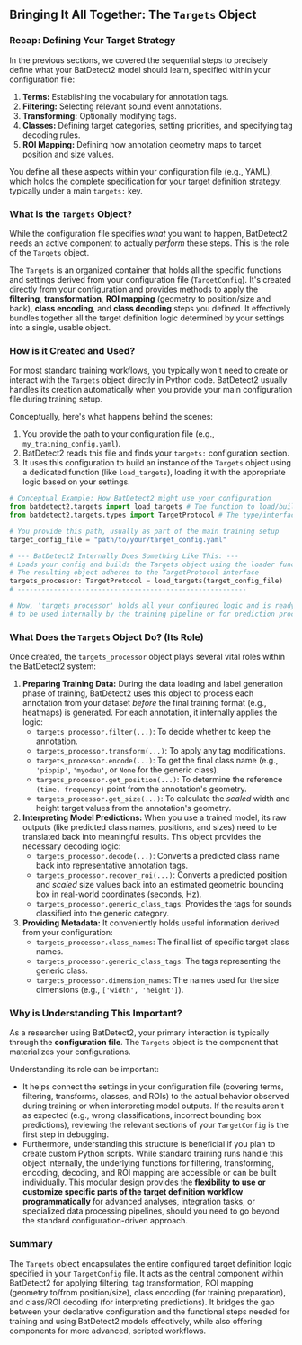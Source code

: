 ## Bringing It All Together: The `Targets` Object

### Recap: Defining Your Target Strategy

In the previous sections, we covered the sequential steps to precisely define what your BatDetect2 model should learn, specified within your configuration file:

1.  **Terms:** Establishing the vocabulary for annotation tags.
2.  **Filtering:** Selecting relevant sound event annotations.
3.  **Transforming:** Optionally modifying tags.
4.  **Classes:** Defining target categories, setting priorities, and specifying tag decoding rules.
5.  **ROI Mapping:** Defining how annotation geometry maps to target position and size values.

You define all these aspects within your configuration file (e.g., YAML), which holds the complete specification for your target definition strategy, typically under a main `targets:` key.

### What is the `Targets` Object?

While the configuration file specifies _what_ you want to happen, BatDetect2 needs an active component to actually _perform_ these steps.
This is the role of the `Targets` object.

The `Targets` is an organized container that holds all the specific functions and settings derived from your configuration file (`TargetConfig`).
It's created directly from your configuration and provides methods to apply the **filtering**, **transformation**, **ROI mapping** (geometry to position/size and back), **class encoding**, and **class decoding** steps you defined.
It effectively bundles together all the target definition logic determined by your settings into a single, usable object.

### How is it Created and Used?

For most standard training workflows, you typically won't need to create or interact with the `Targets` object directly in Python code.
BatDetect2 usually handles its creation automatically when you provide your main configuration file during training setup.

Conceptually, here's what happens behind the scenes:

1.  You provide the path to your configuration file (e.g., `my_training_config.yaml`).
2.  BatDetect2 reads this file and finds your `targets:` configuration section.
3.  It uses this configuration to build an instance of the `Targets` object using a dedicated function (like `load_targets`), loading it with the appropriate logic based on your settings.

```python
# Conceptual Example: How BatDetect2 might use your configuration
from batdetect2.targets import load_targets # The function to load/build the object
from batdetect2.targets.types import TargetProtocol # The type/interface

# You provide this path, usually as part of the main training setup
target_config_file = "path/to/your/target_config.yaml"

# --- BatDetect2 Internally Does Something Like This: ---
# Loads your config and builds the Targets object using the loader function
# The resulting object adheres to the TargetProtocol interface
targets_processor: TargetProtocol = load_targets(target_config_file)
# ---------------------------------------------------------

# Now, 'targets_processor' holds all your configured logic and is ready
# to be used internally by the training pipeline or for prediction processing.
```

### What Does the `Targets` Object Do? (Its Role)

Once created, the `targets_processor` object plays several vital roles within the BatDetect2 system:

1.  **Preparing Training Data:** During the data loading and label generation phase of training, BatDetect2 uses this object to process each annotation from your dataset _before_ the final training format (e.g., heatmaps) is generated.
    For each annotation, it internally applies the logic:
    - `targets_processor.filter(...)`: To decide whether to keep the annotation.
    - `targets_processor.transform(...)`: To apply any tag modifications.
    - `targets_processor.encode(...)`: To get the final class name (e.g., `'pippip'`, `'myodau'`, or `None` for the generic class).
    - `targets_processor.get_position(...)`: To determine the reference `(time, frequency)` point from the annotation's geometry.
    - `targets_processor.get_size(...)`: To calculate the _scaled_ width and height target values from the annotation's geometry.
2.  **Interpreting Model Predictions:** When you use a trained model, its raw outputs (like predicted class names, positions, and sizes) need to be translated back into meaningful results.
    This object provides the necessary decoding logic:
    - `targets_processor.decode(...)`: Converts a predicted class name back into representative annotation tags.
    - `targets_processor.recover_roi(...)`: Converts a predicted position and _scaled_ size values back into an estimated geometric bounding box in real-world coordinates (seconds, Hz).
    - `targets_processor.generic_class_tags`: Provides the tags for sounds classified into the generic category.
3.  **Providing Metadata:** It conveniently holds useful information derived from your configuration:
    - `targets_processor.class_names`: The final list of specific target class names.
    - `targets_processor.generic_class_tags`: The tags representing the generic class.
    - `targets_processor.dimension_names`: The names used for the size dimensions (e.g., `['width', 'height']`).

### Why is Understanding This Important?

As a researcher using BatDetect2, your primary interaction is typically through the **configuration file**.
The `Targets` object is the component that materializes your configurations.

Understanding its role can be important:

- It helps connect the settings in your configuration file (covering terms, filtering, transforms, classes, and ROIs) to the actual behavior observed during training or when interpreting model outputs.
  If the results aren't as expected (e.g., wrong classifications, incorrect bounding box predictions), reviewing the relevant sections of your `TargetConfig` is the first step in debugging.
- Furthermore, understanding this structure is beneficial if you plan to create custom Python scripts.
  While standard training runs handle this object internally, the underlying functions for filtering, transforming, encoding, decoding, and ROI mapping are accessible or can be built individually.
  This modular design provides the **flexibility to use or customize specific parts of the target definition workflow programmatically** for advanced analyses, integration tasks, or specialized data processing pipelines, should you need to go beyond the standard configuration-driven approach.

### Summary

The `Targets` object encapsulates the entire configured target definition logic specified in your `TargetConfig` file.
It acts as the central component within BatDetect2 for applying filtering, tag transformation, ROI mapping (geometry to/from position/size), class encoding (for training preparation), and class/ROI decoding (for interpreting predictions).
It bridges the gap between your declarative configuration and the functional steps needed for training and using BatDetect2 models effectively, while also offering components for more advanced, scripted workflows.
